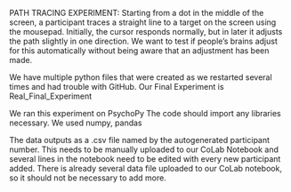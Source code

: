 PATH TRACING EXPERIMENT:
Starting from a dot in the middle of the screen, a participant traces a straight line to a target on the screen using the mousepad.
Initially, the cursor responds normally, but in later it adjusts the path slightly in one direction.
We want to test if people’s brains adjust for this automatically without being aware that an adjustment has been made.

We have multiple python files that were created as we restarted several times and had trouble with GitHub. 
Our Final Experiment is Real_Final_Experiment

We ran this experiment on PsychoPy
The code should import any libraries necessary. We used numpy, pandas

The data outputs as a .csv file named by the autogenerated participant number. This needs to be manually uploaded to our CoLab Notebook and several lines
in the notebook need to be edited with every new participant added. There is already several data file uploaded to our CoLab notebook, so it should not 
be necessary to add more.

